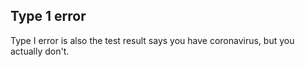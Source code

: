 ## Type 1 error
Type I error is also the test result says you have coronavirus, but you actually don't. 
